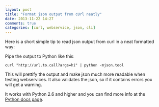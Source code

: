 ```yaml
---
layout: post
title: "Format json output from cUrl neatly"
date: 2013-11-22 14:27
comments: true
categories: [curl, webservice, json, cli]
---
```

Here is a short simple tip to read json output from curl in a neat formatted way:

Pipe the output to Python like this:
```
curl "http://url.to.call?args=hi" | python -mjson.tool
```

This will prettify the output and make json much more readable when testing webservices. It also validates the json, so if it contains errors you will get a warning.

It works with Python 2.6 and higher and you can find more info at the [Python docs page](http://docs.python.org/2/library/json.html).